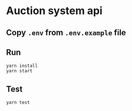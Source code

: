 # Auction system api

## Copy `.env` from  `.env.example` file

## Run

```
yarn install
yarn start
```

## Test
```
yarn test
```